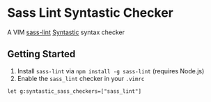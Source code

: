 Sass Lint Syntastic Checker
===========================

A VIM [sass-lint](https://github.com/sasstools/sass-lint) [Syntastic](https://github.com/scrooloose/syntastic) syntax checker

## Getting Started

1. Install `sass-lint` via `npm install -g sass-lint` (requires Node.js)
2. Enable the `sass_lint` checker in your `.vimrc`

```
let g:syntastic_sass_checkers=["sass_lint"]
```
